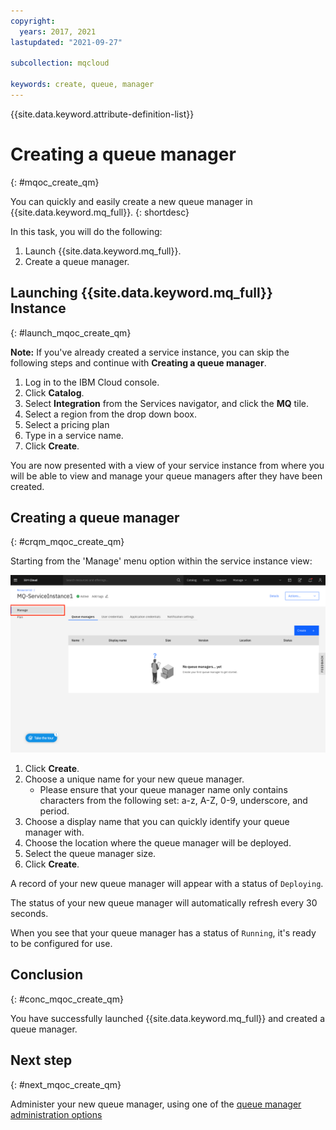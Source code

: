 ```yaml
---
copyright:
  years: 2017, 2021
lastupdated: "2021-09-27"

subcollection: mqcloud

keywords: create, queue, manager
---
```


{{site.data.keyword.attribute-definition-list}}

# Creating a queue manager
{: #mqoc_create_qm}

You can quickly and easily create a new queue manager in {{site.data.keyword.mq_full}}.
{: shortdesc}

In this task, you will do the following:

1. Launch {{site.data.keyword.mq_full}}.
2. Create a queue manager.

## Launching {{site.data.keyword.mq_full}} Instance
{: #launch_mqoc_create_qm}

**Note:** If you've already created a service instance, you can skip the following steps and continue with **Creating a queue manager**.

1. Log in to the IBM Cloud console.
2. Click **Catalog**.
3. Select **Integration** from the Services navigator, and click the **MQ** tile.
4. Select a region from the drop down boox.
5. Select a pricing plan
6. Type in a service name.
7. Click **Create**.

You are now presented with a view of your service instance from where you will be able to view and manage your queue managers after they have been created.

## Creating a queue manager
{: #crqm_mqoc_create_qm}

Starting from the 'Manage' menu option within the service instance view:

 ![Image showing the location of the Manage menu option](./images/mqoc_create_qm_manage_tab.png)

1. Click **Create**.
2. Choose a unique name for your new queue manager.
    * Please ensure that your queue manager name only contains characters from the following set: a-z, A-Z, 0-9, underscore, and period.
3. Choose a display name that you can quickly identify your queue manager with.
4. Choose the location where the queue manager will be deployed.
5. Select the queue manager size.
6. Click **Create**.

A record of your new queue manager will appear with a status of `Deploying`.

The status of your new queue manager will automatically refresh every 30 seconds.

When you see that your queue manager has a status of `Running`, it's ready to be configured for use.

## Conclusion
{: #conc_mqoc_create_qm}

You have successfully launched {{site.data.keyword.mq_full}} and created a queue manager.

## Next step
{: #next_mqoc_create_qm}

Administer your new queue manager, using one of the [queue manager administration options](/docs/services/mqcloud?topic=mqcloud-mqoc_admin_qm)
